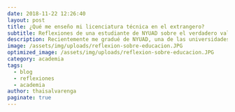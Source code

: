 ```yaml
---
date: 2018-11-22 12:26:40
layout: post
title: ¿Qué me enseño mi licenciatura técnica en el extrangero?
subtitle: Reflexiones de una estudiante de NYUAD sobre el verdadero valor de la educación. 
description: Recientemente me gradué de NYUAD, una de las universidades más selectivas y exigentes a nivel mundial. Durante mi tiempo en la institución, noté notables diferencias entre el sistema educativo latinoamericano, en particular el hondureño, y el sistema internacional adoptado por NYU y países como los Emiratos Árabes Unidos. En este blog, analizo los enfoques educativos en la educación secundaria y superior en Honduras, comparándolos con los métodos empleados en países con un alto nivel educativo.
image: /assets/img/uploads/reflexion-sobre-educacion.JPG
optimized_image: /assets/img/uploads/reflexion-sobre-educacion.JPG
category: academia
tags:
  - blog
  - reflexiones
  - academia
author: thaisalvarenga
paginate: true
---
```

